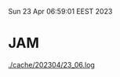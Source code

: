 Sun 23 Apr 06:59:01 EEST 2023
# JAM
<a href='./cache/202304/23_06.log'>./cache/202304/23_06.log</a>
